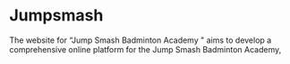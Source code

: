 # Jumpsmash
The website for “Jump Smash Badminton Academy " aims to develop a comprehensive online platform for the Jump Smash Badminton Academy, 
